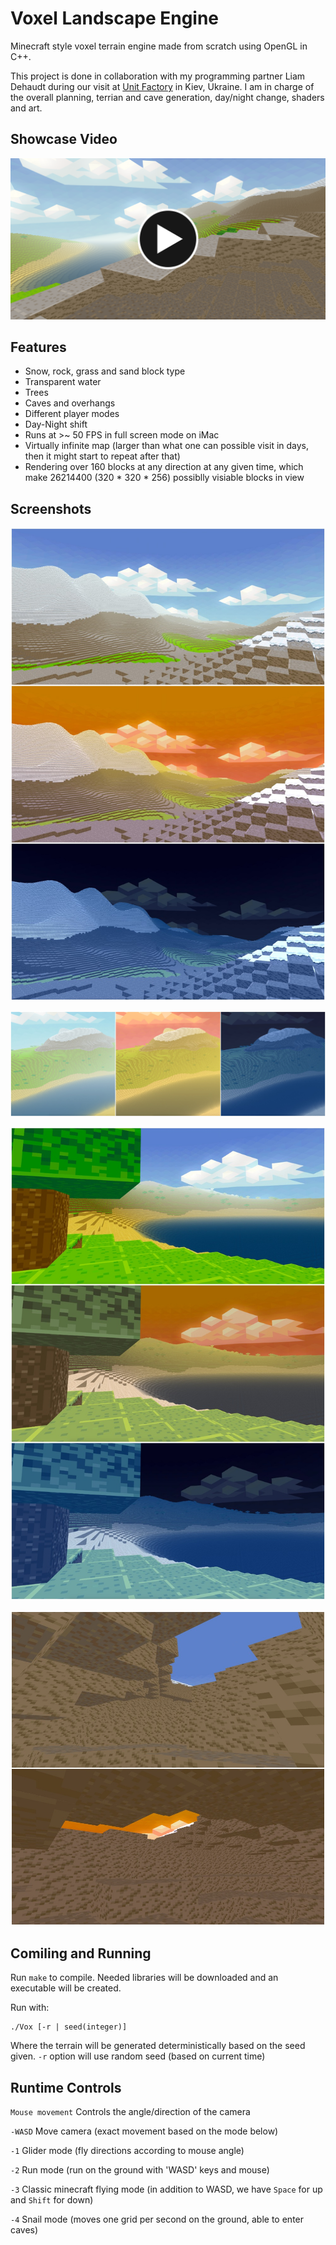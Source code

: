 # Voxel Landscape Engine

Minecraft style voxel terrain engine made from scratch using OpenGL in C++.

This project is done in collaboration with my programming partner Liam Dehaudt during our visit at [Unit Factory](https://unit.ua/en/) in Kiev, Ukraine. I am in charge of the overall planning, terrian and cave generation, day/night change, shaders and art.

## Showcase Video
[![Voxel Video](5.png)](https://www.youtube.com/watch?v=1Bxgr2ItPq4 "Voxel Landscape Engine")

## Features

* Snow, rock, grass and sand block type
* Transparent water
* Trees
* Caves and overhangs
* Different player modes
* Day-Night shift
* Runs at >~ 50 FPS in full screen mode on iMac
* Virtually infinite map (larger than what one can possible visit in days, then it might start to repeat after that)
* Rendering over 160 blocks at any direction at any given time, which make 26214400 (320 * 320 * 256) possiblly visiable blocks in view

## Screenshots

![alt text](1.jpg)

![alt text](2.jpg)

![alt text](3.jpg)

![alt text](4.jpg)

## Comiling and Running

Run `make` to compile. Needed libraries will be downloaded and an executable will be created.

Run with:
```
./Vox [-r | seed(integer)]
```
Where the terrain will be generated deterministically based on the seed given.
`-r` option will use random seed (based on current time)

## Runtime Controls

`Mouse movement` Controls the angle/direction of the camera

`-WASD` Move camera (exact movement based on the mode below)

`-1` Glider mode (fly directions according to mouse angle)

`-2` Run mode (run on the ground with 'WASD' keys and mouse)

`-3` Classic minecraft flying mode (in addition to WASD, we have `Space` for up and `Shift` for down)

`-4` Snail mode (moves one grid per second on the ground, able to enter caves)
